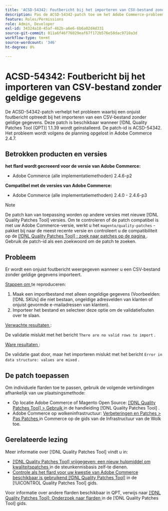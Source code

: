 ```yaml
---
title: 'ACSD-54342: Foutbericht bij het importeren van CSV-bestand zonder geldige gegevens'
description: Pas de ACSD-54342-patch toe om het Adobe Commerce-probleem op te lossen waarbij een onjuist foutbericht optreedt bij het importeren van een CSV-bestand zonder geldige gegevens.
feature: Roles/Permissions
role: Admin, Developer
exl-id: 34324a18-45af-462b-a6e6-6b6a02d4d331
source-git-commit: 011a6f46f76029eaf67f172b576e58dac9710a3d
workflow-type: tm+mt
source-wordcount: '346'
ht-degree: 0%

---
```


# ACSD-54342: Foutbericht bij het importeren van CSV-bestand zonder geldige gegevens

De ACSD-54342-patch verhelpt het probleem waarbij een onjuist foutbericht optreedt bij het importeren van een CSV-bestand zonder geldige gegevens. Deze patch is beschikbaar wanneer [!DNL Quality Patches Tool (QPT)] 1.1.39 wordt geïnstalleerd. De patch-id is ACSD-54342. Het probleem wordt volgens de planning opgelost in Adobe Commerce 2.4.7.

## Betrokken producten en versies

**het flard wordt gecreeerd voor de versie van Adobe Commerce:**

* Adobe Commerce (alle implementatiemethoden) 2.4.6-p2

**Compatibel met de versies van Adobe Commerce:**

* Adobe Commerce (alle implementatiemethoden) 2.4.0 - 2.4.6-p3

>[!NOTE]
>
>De patch kan van toepassing worden op andere versies met nieuwe [!DNL Quality Patches Tool] versies. Om te controleren of de patch compatibel is met uw Adobe Commerce-versie, werkt u het `magento/quality-patches` -pakket bij naar de meest recente versie en controleert u de compatibiliteit op de [[!DNL Quality Patches Tool] : zoek naar patches op de pagina ](https://experienceleague.adobe.com/tools/commerce-quality-patches/index.html) . Gebruik de patch-id als een zoekwoord om de patch te zoeken.

## Probleem

Er wordt een onjuist foutbericht weergegeven wanneer u een CSV-bestand zonder geldige gegevens importeert.

<u> Stappen om </u> te reproduceren:

1. Maak een importbestand met alleen ongeldige gegevens (Voorbeelden: [!DNL SKUs] die niet bestaan, ongeldige adresvelden van klanten of onjuist gevormde e-mailadressen van klanten).
1. Importeer het bestand en selecteer deze optie om de validatiefouten over te slaan.

<u> Verwachte resultaten </u>:

De validatie mislukt met het bericht `There are no valid rows to import` .

<u> Ware resultaten </u>:

De validatie gaat door, maar het importeren mislukt met het bericht `Error in data structure: values are mixed` .

## De patch toepassen

Om individuele flarden toe te passen, gebruik de volgende verbindingen afhankelijk van uw plaatsingsmethode:

* Op locatie Adobe Commerce of Magento Open Source: [[!DNL Quality Patches Tool] > Gebruik ](/help/tools/quality-patches-tool/usage.md) in de handleiding [!DNL Quality Patches Tool] .
* Adobe Commerce op wolkeninfrastructuur: [ Verbeteringen en Patches > Pas Patches ](https://experienceleague.adobe.com/docs/commerce-cloud-service/user-guide/develop/upgrade/apply-patches.html) in Commerce op de gids van de Infrastructuur van de Wolk toe.

## Gerelateerde lezing

Meer informatie over [!DNL Quality Patches Tool] vindt u in:

* [[!DNL Quality Patches Tool]  vrijgegeven: een nieuw hulpmiddel om kwaliteitspatches ](https://experienceleague.adobe.com/en/docs/commerce-operations/tools/quality-patches-tool/quality-patches-tool-to-self-serve-quality-patches) in de steunkennisbasis zelf-te dienen.
* [ Controle als het flard voor uw kwestie van Adobe Commerce beschikbaar is gebruikend  [!DNL Quality Patches Tool]](/help/tools/quality-patches-tool/patches-available-in-qpt/check-patch-for-magento-issue-with-magento-quality-patches.md) in de [!UICONTROL Quality Patches Tool] gids.


Voor informatie over andere flarden beschikbaar in QPT, verwijs naar [[!DNL Quality Patches Tool]: Onderzoek naar flarden ](https://experienceleague.adobe.com/tools/commerce-quality-patches/index.html) in de [!DNL Quality Patches Tool] gids.
